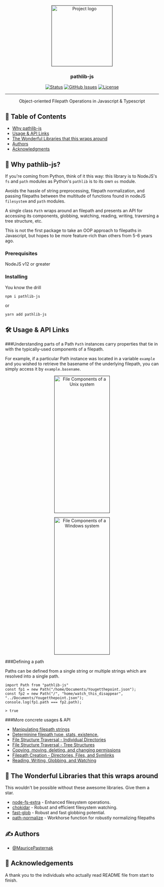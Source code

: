 <p align="center">
  <a href="" rel="noopener">
 <img width=200px height=200px src="https://i.imgur.com/ye7jjsX.jpg" alt="Project logo"></a>
</p>

<h3 align="center">pathlib-js</h3>

<div align="center">

[![Status](https://img.shields.io/badge/status-active-success.svg)]()
[![GitHub Issues](https://img.shields.io/github/issues/MauricePasternak/pathlib-js.svg)](https://github.com/MauricePasternak/pathlib-js/issues)
[![License](https://img.shields.io/badge/license-MIT-blue.svg)](/LICENSE)

</div>

---

<p align="center"> Object-oriented Filepath Operations in Javascript & Typescript
    <br> 
</p>

## 📝 Table of Contents

- [Why pathlib-js](#about)
- [Usage & API Links](#usage)
- [The Wonderful Libraries that this wraps around](#wrappers)
- [Authors](#authors)
- [Acknowledgments](#acknowledgement)

## 🤔 Why pathlib-js? <a name = "about"></a>

If you're coming from Python, think of it this way: this library is to NodeJS's `fs` and `path` modules as Python's `pathlib` is to its own `os` module.

Avoids the hassle of string preprocessing, filepath normalization, and passing filepaths between the multitude of functions found in nodeJS `filesystem` and `path` modules.

A single class `Path` wraps around an filepath and presents an API for accessing its components, globbing, watching, reading, writing, traversing a tree structure, etc.

This is not the first package to take an OOP approach to filepaths in Javascript, but hopes to be more feature-rich than others from 5-6 years ago.

### Prerequisites

NodeJS v12 or greater

### Installing

You know the drill

```
npm i pathlib-js
```

or

```
yarn add pathlib-js
```

## 🛠️ Usage & API Links <a name="usage"></a>

###Understanding parts of a Path
`Path` instances carry properties that tie in with the typically-used components of a filepath.

For example, if a particular Path instance was located in a variable `example` and you wished to retrieve the basename of the underlying filepath, you can simply access it by `example.basename`.

<p align="center">
  <a href="" rel="noopener">
 <img width=60% height=450px src="https://i.imgur.com/6hcgFk9.png" alt="File Components of a Unix system"></a>
</p>
<p align="center">
  <a href="" rel="noopener">
 <img width=60% height=450px src="https://i.imgur.com/jqkqq8L.png" alt="File Components of a Windows system"></a>
</p>

###Defining a path

Paths can be defined from a single string or multiple strings which are resolved into a single path.

```
import Path from "pathlib-js"
const fp1 = new Path("/home/Documents/Yougetthepoint.json");
const fp2 = new Path("/", "home/watch_this_disappear", "../Documents/Yougetthepoint.json");
console.log(fp1.path === fp2.path);

> true
```

###More concrete usages & API

- [Manipulating filepath strings]("https://github.com/MauricePasternak/pathlib-js/docs/Filepath_String_Manipulation.md")
- [Determinine filepath type, stats, existence.]("https://github.com/MauricePasternak/pathlib-js/docs/Filepath_Integrity-Stats-Type.md")
- [File Structure Traversal - Individual Directories](https://github.com/MauricePasternak/pathlib-js/docs/Traversing_Directories.md")
- [File Structure Traversal - Tree Structures](https://github.com/MauricePasternak/pathlib-js/docs/Traversing_Trees.md")
- [Copying, moving, deleting, and changing permissions](https://github.com/MauricePasternak/pathlib-js/docs/Copy-Move-Delete-Chmod.md")
- [Filepath Creation - Directories, Files, and Symlinks](https://github.com/MauricePasternak/pathlib-js/docs/Generating-Filepaths.md")
- [Reading, Writing, Globbing, and Watching](https://github.com/MauricePasternak/pathlib-js/docs/Read-Write-Glob-Watch.md")

## 🥇 The Wonderful Libraries that this wraps around <a name = "wrappers"></a>

This wouldn't be possible without these awesome libraries. Give them a star.

- [node-fs-extra](https://github.com/jprichardson/node-fs-extra) - Enhanced filesystem operations.
- [chokidar](https://github.com/paulmillr/chokidar) - Robust and efficient filesystem watching.
- [fast-glob](https://github.com/mrmlnc/fast-glob) - Robust and fast globbing potential.
- [path-normalize](https://nodejs.org/en/) - Workhorse function for robustly normalizing filepaths

## ✍️ Authors <a name = "authors"></a>

- [@MauricePasternak](https://github.com/MauricePasternak)

## 🎉 Acknowledgements <a name = "acknowledgement"></a>

A thank you to the individuals who actually read README file from start to finish.
